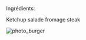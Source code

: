 Ingrédients:

Ketchup
salade 
fromage 
steak

![photo_burger](https://www.biofournil.com/wp-content/uploads/2021/02/BRIOCHE-BIOFOURNIL_web.jpg)